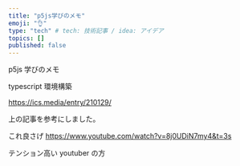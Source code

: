 ```yaml
---
title: "p5js学びのメモ"
emoji: "👌"
type: "tech" # tech: 技術記事 / idea: アイデア
topics: []
published: false
---
```


p5js 学びのメモ

typescript 環境構築

https://ics.media/entry/210129/

上の記事を参考にしました。

これ良さげ
https://www.youtube.com/watch?v=8j0UDiN7my4&t=3s

テンション高い youtuber の方
